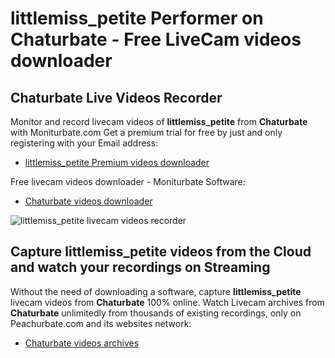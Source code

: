 # littlemiss_petite Performer on Chaturbate - Free LiveCam videos downloader

## Chaturbate Live Videos Recorder

Monitor and record livecam videos of **littlemiss_petite** from **Chaturbate** with Moniturbate.com
Get a premium trial for free by just and only registering with your Email address:
* [littlemiss_petite Premium videos downloader](https://moniturbate.com/request-demo-licence-key.html)

Free livecam videos downloader - Moniturbate Software:
* [Chaturbate videos downloader](https://moniturbate.com/moniturbate-download-software.html)

![littlemiss_petite livecam videos recorder](https://peachurnet.com/templates/moniturbate-software.png)


## Capture littlemiss_petite videos from the Cloud and watch your recordings on Streaming

Without the need of downloading a software, capture **littlemiss_petite** livecam videos from **Chaturbate** 100% online.
Watch Livecam archives from **Chaturbate** unlimitedly from thousands of existing recordings, only on Peachurbate.com and its websites network:
* [Chaturbate videos archives](https://peachurnet.com/)